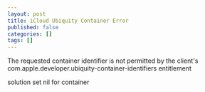 ```yaml
---
layout: post
title: iCloud Ubiquity Container Error
published: false
categories: []
tags: []
---
```

The requested container identifier is not permitted by the client's com.apple.developer.ubiquity-container-identifiers entitlement

solution set nil for container
